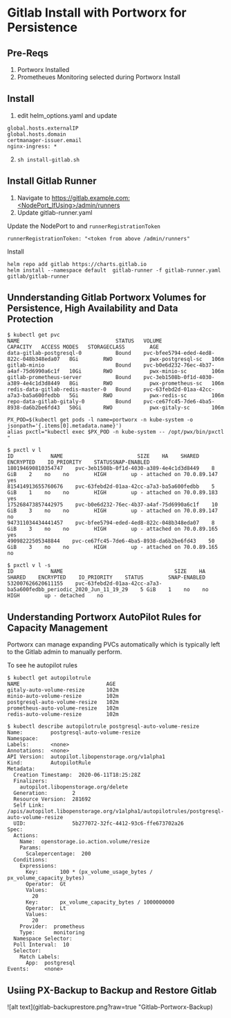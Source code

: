 
# Gitlab Install with Portworx for Persistence

## Pre-Reqs

1. Portworx Installed
2. Prometheues Monitoring selected during Portworx Install

## Install

1. edit helm_options.yaml and update 

```
global.hosts.externalIP
global.hosts.domain
certmanager-issuer.email
nginx-ingress: *
```

2. `sh install-gitlab.sh`


## Install Gitlab Runner

1. Navigate to https://gitlab.example.com:<NodePort_IfUsing>/admin/runners
2. Update gitlab-runner.yaml

Update the NodePort to  and `runnerRegistrationToken`
```
runnerRegistrationToken: "<token from above /admin/runners"
```

Install
```
helm repo add gitlab https://charts.gitlab.io
helm install --namespace default  gitlab-runner -f gitlab-runner.yaml gitlab/gitlab-runner
```

## Unnderstanding Gitlab Portworx Volumes for Persistence, High Availability and Data Protection

```
$ kubectl get pvc
NAME                               STATUS   VOLUME                                     CAPACITY   ACCESS MODES   STORAGECLASS        AGE
data-gitlab-postgresql-0           Bound    pvc-bfee5794-eded-4ed8-822c-048b348eda07   8Gi        RWO            pwx-postgresql-sc   106m
gitlab-minio                       Bound    pvc-b0e6d232-76ec-4b37-a4af-75d6990a6c1f   10Gi       RWO            pwx-minio-sc        106m
gitlab-prometheus-server           Bound    pvc-3eb1508b-0f1d-4030-a389-4e4c1d3d8449   8Gi        RWO            pwx-prometheus-sc   106m
redis-data-gitlab-redis-master-0   Bound    pvc-63febd2d-01aa-42cc-a7a3-ba5a600fedbb   5Gi        RWO            pwx-redis-sc        106m
repo-data-gitlab-gitaly-0          Bound    pvc-ce67fc45-7de6-4ba5-8938-da6b2be6fd43   50Gi       RWO            pwx-gitaly-sc       106m
```

```
PX_POD=$(kubectl get pods -l name=portworx -n kube-system -o jsonpath='{.items[0].metadata.name}')
alias pxctl="kubectl exec $PX_POD -n kube-system -- /opt/pwx/bin/pxctl "
```

```
$ pxctl v l
ID            NAME                        SIZE    HA    SHARED    ENCRYPTED    IO_PRIORITY    STATUSSNAP-ENABLED
180194690810354747    pvc-3eb1508b-0f1d-4030-a389-4e4c1d3d8449    8 GiB    2    no    no        HIGH        up - attached on 70.0.89.147    yes
815414913655760676    pvc-63febd2d-01aa-42cc-a7a3-ba5a600fedbb    5 GiB    1    no    no        HIGH        up - attached on 70.0.89.183    yes
175268473857442975    pvc-b0e6d232-76ec-4b37-a4af-75d6990a6c1f    10 GiB    3    no    no        HIGH        up - attached on 70.0.89.147    no
947311034434441457    pvc-bfee5794-eded-4ed8-822c-048b348eda07    8 GiB    3    no    no        HIGH        up - attached on 70.0.89.165    yes
49098222505348844    pvc-ce67fc45-7de6-4ba5-8938-da6b2be6fd43    50 GiB    3    no    no        HIGH        up - attached on 70.0.89.165    no
```

```
$ pxctl v l -s
ID            NAME                                    SIZE    HA    SHARED    ENCRYPTED    IO_PRIORITY    STATUS        SNAP-ENABLED
532007626620611155    pvc-63febd2d-01aa-42cc-a7a3-ba5a600fedbb_periodic_2020_Jun_11_19_29    5 GiB    1    no    no        HIGH        up - detached    no
```

##  Understanding Portworx AutoPilot Rules for Capacity Management

Portworx can manage expanding PVCs automatically which is typically left to the Gitlab admin to manually perform.

To see he autopilot rules

```
$ kubectl get autopilotrule
NAME                            AGE
gitaly-auto-volume-resize       102m
minio-auto-volume-resize        102m
postgresql-auto-volume-resize   102m
prometheus-auto-volume-resize   102m
redis-auto-volume-resize        102m
```

```
$ kubectl describe autopilotrule postgresql-auto-volume-resize
Name:         postgresql-auto-volume-resize
Namespace:
Labels:       <none>
Annotations:  <none>
API Version:  autopilot.libopenstorage.org/v1alpha1
Kind:         AutopilotRule
Metadata:
  Creation Timestamp:  2020-06-11T18:25:28Z
  Finalizers:
    autopilot.libopenstorage.org/delete
  Generation:        2
  Resource Version:  281692
  Self Link:         /apis/autopilot.libopenstorage.org/v1alpha1/autopilotrules/postgresql-auto-volume-resize
  UID:               5b277072-32fc-4412-93c6-ffe673702a26
Spec:
  Actions:
    Name:  openstorage.io.action.volume/resize
    Params:
      Scalepercentage:  200
  Conditions:
    Expressions:
      Key:       100 * (px_volume_usage_bytes / px_volume_capacity_bytes)
      Operator:  Gt
      Values:
        20
      Key:       px_volume_capacity_bytes / 1000000000
      Operator:  Lt
      Values:
        20
    Provider:  prometheus
    Type:      monitoring
  Namespace Selector:
  Poll Interval:  10
  Selector:
    Match Labels:
      App:  postgresql
Events:     <none>
```

## Usiing PX-Backup to Backup and Restore Gitlab

![alt text](gitlab-backuprestore.png?raw=true "Gitlab-Portworx-Backup)
